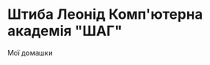 # Штиба Леонід Комп'ютерна академія "ШАГ"

Мої домашки

[](leonidshtuba.Github.io/Site1 "Мій репозиторій!")

